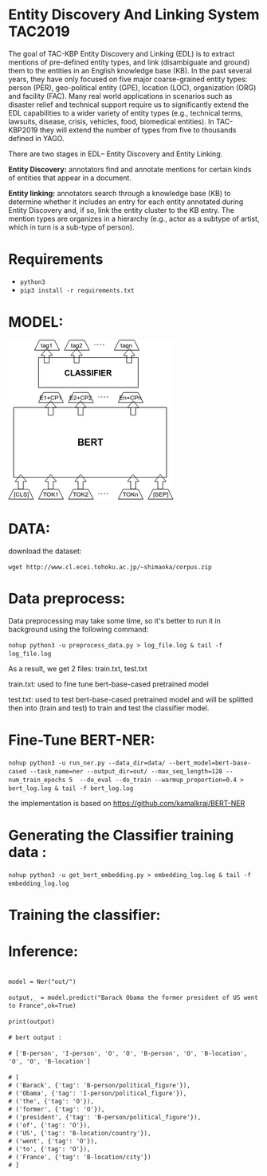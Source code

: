 # Entity Discovery And Linking System TAC2019
The goal of TAC-KBP Entity Discovery and Linking (EDL) is to extract mentions of pre-defined entity types, and link (disambiguate and ground) them to the entities in an English knowledge base (KB). In the past several years, they have only focused on five major coarse-grained entity types: person (PER), geo-political entity (GPE), location (LOC), organization (ORG) and facility (FAC). Many real world applications in scenarios such as disaster relief and technical support require us to significantly extend the EDL capabilities to a wider variety of entity types (e.g., technical terms, lawsuits, disease, crisis, vehicles, food, biomedical entities). In TAC-KBP2019 they will extend the number of types from five to thousands defined in YAGO. 

There are two stages in EDL– Entity Discovery and Entity Linking.

**Entity Discovery:** annotators find and annotate mentions for certain kinds of entities that appear in a document.

**Entity linking:** annotators search through a knowledge base (KB) to determine whether it includes an entry for each entity annotated during Entity Discovery and, if so, link the entity cluster to the KB entry.
The mention types are organizes in a hierarchy (e.g., actor as a subtype of artist, which in turn is a sub-type of person). 


# Requirements

-  `python3`
- `pip3 install -r requirements.txt`

# MODEL:

![model diagram image](/img/model_diagram.jpg)

# DATA:

download the dataset:

`wget http://www.cl.ecei.tohoku.ac.jp/~shimaoka/corpus.zip`

# Data preprocess:

 Data preprocessing may take some time, so it's better to run it in background using the following command:
 
 `nohup python3 -u preprocess_data.py > log_file.log & tail -f log_file.log`
 
 As a result, we get 2 files: train.txt, test.txt
 
 train.txt: used to fine tune bert-base-cased pretrained model
 
 test.txt: used to test bert-base-cased pretrained model and will be splitted then into (train and test) to train and test the classifier model.
 
# Fine-Tune BERT-NER:
 
`nohup python3 -u run_ner.py --data_dir=data/ --bert_model=bert-base-cased --task_name=ner --output_dir=out/ --max_seq_length=128 --num_train_epochs 5  --do_eval --do_train --warmup_proportion=0.4 > bert_log.log & tail -f bert_log.log`

the implementation is based on https://github.com/kamalkraj/BERT-NER

# Generating the Classifier training data :

`nohup python3 -u get_bert_embedding.py > embedding_log.log & tail -f embedding_log.log`

# Training the classifier:


# Inference:


```from bert import Ner

model = Ner("out/")

output,_ = model.predict("Barack Obama the former president of US went to France",ok=True)

print(output)

# bert output :

# ['B-person', 'I-person', 'O', 'O', 'B-person', 'O', 'B-location', 'O', 'O', 'B-location']

# [
# ('Barack', {'tag': 'B-person/political_figure'}), 
# ('Obama', {'tag': 'I-person/political_figure'}), 
# ('the', {'tag': 'O'}), 
# ('former', {'tag': 'O'}), 
# ('president', {'tag': 'B-person/political_figure'}), 
# ('of', {'tag': 'O'}), 
# ('US', {'tag': 'B-location/country'}), 
# ('went', {'tag': 'O'}), 
# ('to', {'tag': 'O'}), 
# ('France', {'tag': 'B-location/city'})
# ]



```






